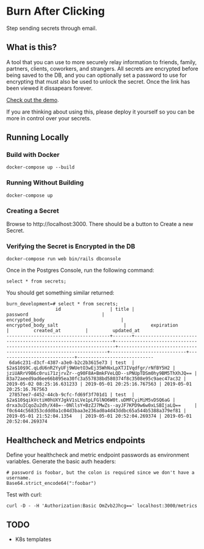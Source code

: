 # Burn After Clicking

Step sending secrets through email.

## What is this?

A tool that you can use to more securely relay information to friends, family, partners, clients, coworkers, and strangers. All secrets are encrypted before being saved to the DB, and you can optionally set a password to use for encrypting that must also be used to unlock the secret. Once the link has been viewed it dissapears forever.

[Check out the demo](https://burn-after-clicking.herokuapp.com/).

If you are thinking about using this, please deploy it yourself so you can be more in control over your secrets.

## Running Locally

### Build with Docker

```
docker-compose up --build
```

### Running Without Building

```
docker-compose up
```

### Creating a Secret

Browse to http://localhost:3000. There should be a button to Create a new Secret.

### Verifying the Secret is Encrypted in the DB

```
docker-compose run web bin/rails dbconsole
```

Once in the Postgres Console, run the following command:

```
select * from secrets;
```

You should get something similar returned:

```
burn_development=# select * from secrets;
                  id                  | title |                           password                           |                            encrypted_body                            |                       encrypted_body_salt                        |         expiration         |         created_at         |         updated_at
--------------------------------------+-------+--------------------------------------------------------------+----------------------------------------------------------------------+------------------------------------------------------------------+----------------------------+----------------------------+----------------------------
 6da6c231-d3cf-4387-a3e0-b2c2b3615e73 | test  | $2a$10$9C.qLdU6nR2YyUFj9WUetO3wEj35WhNxLpXTJIVqdfgr/rNfBY5H2 | jziUARrV9B6c0rui71zjrvZr--g90F8A+BmkFVeLQD--sPNUpTDSm0hy9BM5ThXhJQ== | 83a72aeed9ad6ee66b895ea30fc3a557838bd580374f8c3508e95c9aec47ac32 | 2019-05-02 08:25:16.631233 | 2019-05-01 20:25:16.767563 | 2019-05-01 20:25:16.767563
 27857ee7-d452-44cb-9cfc-fd69f3f701d1 | test  | $2a$10$qikVctiH0hUXYJgkV1sLVe1pLFGlNO6W0t.uDMFCyiMiM5vDSQ6aG | drxa3uICqoZu2dh/X48=--0NllsY+BzZJ7MwZs--ayJF7KPD9w6w0xLSBIjaLQ==     | f0c644c568353cddd0a1c04d3baa3e236ad0a4d43ddbc65a544b5388a379ef81 | 2019-05-01 21:52:04.1354   | 2019-05-01 20:52:04.269374 | 2019-05-01 20:52:04.269374
```

## Healthcheck and Metrics endpoints

Define your healthcheck and metric endpoint passwords as environment variables. Generate the basic auth headers:

```
# password is foobar, but the colon is required since we don't have a username.
Base64.strict_encode64(":foobar")
```

Test with curl:

```
curl -D - -H 'Authorization:Basic OmZvb2Jhcg==' localhost:3000/metrics
```

## TODO
  * K8s templates
